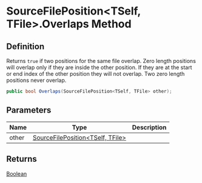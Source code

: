 # SourceFilePosition&lt;TSelf, TFile&gt;.Overlaps Method
## Definition

Returns `true` if two positions for the same file overlap. Zero length positions will overlap only if they are inside the other position. If they are at the start or end index of the other position they will not overlap. Two zero length positions never overlap.

```c#
public bool Overlaps(SourceFilePosition<TSelf, TFile> other);
```

## Parameters

| Name | Type | Description |
| ---- | ---- | ----------- |
| other | [SourceFilePosition&lt;TSelf, TFile&gt;](MrKWatkins.Ast.Position.SourceFilePosition-2.md) |  |

## Returns

[Boolean](https://learn.microsoft.com/en-gb/dotnet/api/System.Boolean)
